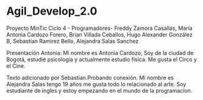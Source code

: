 # Agil_Develop_2.0
Proyecto MinTic Ciclo 4 - Programadores- Freddy Zamora Casallas, María Antonia Cardozo Forero, Brian Villada Ceballos, Hugo Alexander González B, Sebastian Ramirez Bello, Alejandra Salas Sanchez

Presentación Antonia:
Mi nombre es Antonia Cardozo, Soy de la ciudad de Bogotá, estudié psicología y actualmente estudio física. Me gusta el Circo y el Cine.

Texto adicionado por Sebastian.Probando conexión.
Mi nombre es Alejandra Salas tengo 19 años me gusta todo lo relacionado al arte. Soy estudiante de ingles y estoy empezando en el mundo de la programacion.

